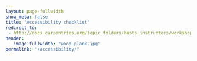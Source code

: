 ```yaml
---
layout: page-fullwidth
show_meta: false
title: "Accessibility checklist"
redirect_to:
 - http://docs.carpentries.org/topic_folders/hosts_instructors/workshop_needs.html#accessibility
header:
   image_fullwidth: "wood_plank.jpg"
permalink: "/accessibility/"
---
```

